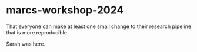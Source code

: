 # marcs-workshop-2024

That everyone can make at least one small change to their research pipeline that is more reproducible

Sarah was here. 
